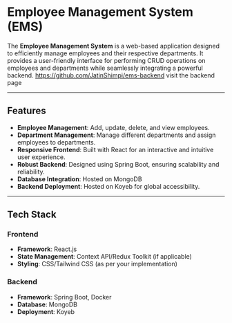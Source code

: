 # Employee Management System (EMS)

The **Employee Management System** is a web-based application designed to efficiently manage employees and their respective departments. It provides a user-friendly interface for performing CRUD operations on employees and departments while seamlessly integrating a powerful backend. https://github.com/JatinShimpi/ems-backend visit the backend page

---

## Features

- **Employee Management**: Add, update, delete, and view employees.
- **Department Management**: Manage different departments and assign employees to departments.
- **Responsive Frontend**: Built with React for an interactive and intuitive user experience.
- **Robust Backend**: Designed using Spring Boot, ensuring scalability and reliability.
- **Database Integration**: Hosted on MongoDB
- **Backend Deployment**: Hosted on Koyeb for global accessibility.

---

## Tech Stack

### Frontend
- **Framework**: React.js
- **State Management**: Context API/Redux Toolkit (if applicable)
- **Styling**: CSS/Tailwind CSS (as per your implementation)

### Backend
- **Framework**: Spring Boot, Docker
- **Database**: MongoDB
- **Deployment**: Koyeb

